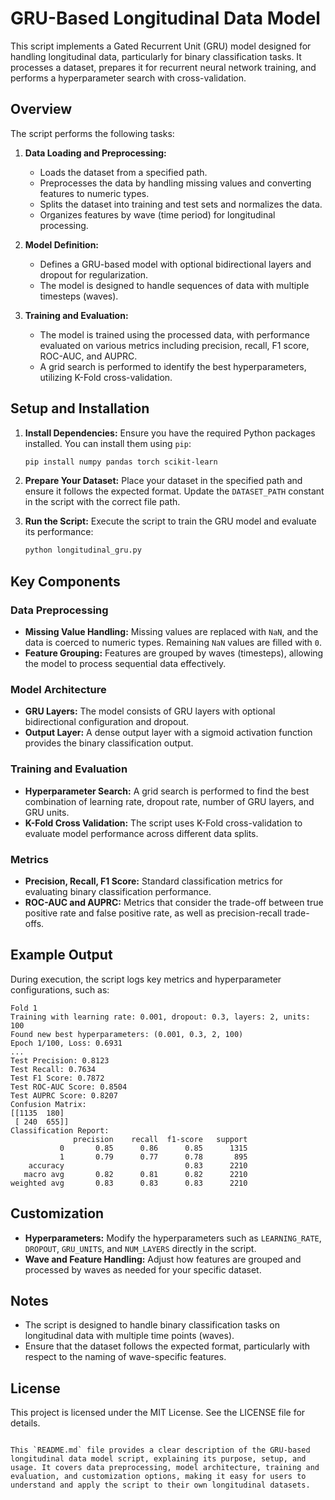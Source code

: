 # GRU-Based Longitudinal Data Model

This script implements a Gated Recurrent Unit (GRU) model designed for handling longitudinal data, particularly for binary classification tasks. It processes a dataset, prepares it for recurrent neural network training, and performs a hyperparameter search with cross-validation.

## Overview

The script performs the following tasks:

1. **Data Loading and Preprocessing:**
   - Loads the dataset from a specified path.
   - Preprocesses the data by handling missing values and converting features to numeric types.
   - Splits the dataset into training and test sets and normalizes the data.
   - Organizes features by wave (time period) for longitudinal processing.

2. **Model Definition:**
   - Defines a GRU-based model with optional bidirectional layers and dropout for regularization.
   - The model is designed to handle sequences of data with multiple timesteps (waves).

3. **Training and Evaluation:**
   - The model is trained using the processed data, with performance evaluated on various metrics including precision, recall, F1 score, ROC-AUC, and AUPRC.
   - A grid search is performed to identify the best hyperparameters, utilizing K-Fold cross-validation.

## Setup and Installation

1. **Install Dependencies:**
   Ensure you have the required Python packages installed. You can install them using `pip`:

   ```bash
   pip install numpy pandas torch scikit-learn
   ```

2. **Prepare Your Dataset:**
   Place your dataset in the specified path and ensure it follows the expected format. Update the `DATASET_PATH` constant in the script with the correct file path.

3. **Run the Script:**
   Execute the script to train the GRU model and evaluate its performance:

   ```bash
   python longitudinal_gru.py
   ```

## Key Components

### Data Preprocessing

- **Missing Value Handling:** Missing values are replaced with `NaN`, and the data is coerced to numeric types. Remaining `NaN` values are filled with `0`.
- **Feature Grouping:** Features are grouped by waves (timesteps), allowing the model to process sequential data effectively.

### Model Architecture

- **GRU Layers:** The model consists of GRU layers with optional bidirectional configuration and dropout.
- **Output Layer:** A dense output layer with a sigmoid activation function provides the binary classification output.

### Training and Evaluation

- **Hyperparameter Search:** A grid search is performed to find the best combination of learning rate, dropout rate, number of GRU layers, and GRU units.
- **K-Fold Cross Validation:** The script uses K-Fold cross-validation to evaluate model performance across different data splits.

### Metrics

- **Precision, Recall, F1 Score:** Standard classification metrics for evaluating binary classification performance.
- **ROC-AUC and AUPRC:** Metrics that consider the trade-off between true positive rate and false positive rate, as well as precision-recall trade-offs.

## Example Output

During execution, the script logs key metrics and hyperparameter configurations, such as:

```plaintext
Fold 1
Training with learning rate: 0.001, dropout: 0.3, layers: 2, units: 100
Found new best hyperparameters: (0.001, 0.3, 2, 100)
Epoch 1/100, Loss: 0.6931
...
Test Precision: 0.8123
Test Recall: 0.7634
Test F1 Score: 0.7872
Test ROC-AUC Score: 0.8504
Test AUPRC Score: 0.8207
Confusion Matrix:
[[1135  180]
 [ 240  655]]
Classification Report:
              precision    recall  f1-score   support
           0       0.85      0.86      0.85      1315
           1       0.79      0.77      0.78       895
    accuracy                           0.83      2210
   macro avg       0.82      0.81      0.82      2210
weighted avg       0.83      0.83      0.83      2210
```

## Customization

- **Hyperparameters:** Modify the hyperparameters such as `LEARNING_RATE`, `DROPOUT`, `GRU_UNITS`, and `NUM_LAYERS` directly in the script.
- **Wave and Feature Handling:** Adjust how features are grouped and processed by waves as needed for your specific dataset.

## Notes

- The script is designed to handle binary classification tasks on longitudinal data with multiple time points (waves).
- Ensure that the dataset follows the expected format, particularly with respect to the naming of wave-specific features.

## License

This project is licensed under the MIT License. See the LICENSE file for details.
```

This `README.md` file provides a clear description of the GRU-based longitudinal data model script, explaining its purpose, setup, and usage. It covers data preprocessing, model architecture, training and evaluation, and customization options, making it easy for users to understand and apply the script to their own longitudinal datasets.